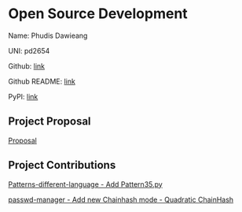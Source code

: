 # Open Source Development

Name: Phudis Dawieang

UNI: pd2654

Github: [link](https://github.com/MirrorCraze)

Github README: [link](https://github.com/MirrorCraze/MirrorCraze/blob/main/README.md)

PyPI: [link](https://pypi.org/user/MirrorCraze/)

## Project Proposal

[Proposal](../projects/python/seven_wonders.md)

## Project Contributions

[Patterns-different-language - Add Pattern35.py](https://github.com/Vishal21121/Patterns-different-language/pull/49)

[passwd-manager - Add new Chainhash mode - Quadratic ChainHash](https://github.com/Duzzuti/passwd-manager/pull/4)
